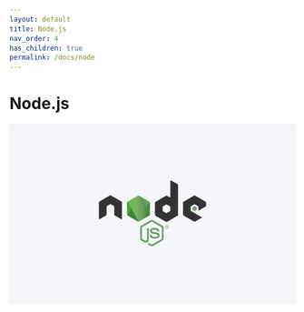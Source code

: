 ```yaml
---
layout: default
title: Node.js
nav_order: 4
has_children: true
permalink: /docs/node
---
```


# Node.js
![title_node](../../assets/images/title_node.png)